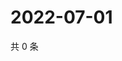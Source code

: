 # 2022-07-01

共 0 条

<!-- BEGIN WEIBO -->
<!-- 最后更新时间 Fri Jul 01 2022 23:17:48 GMT+0800 (China Standard Time) -->

<!-- END WEIBO -->
